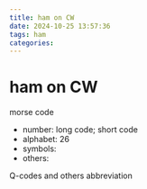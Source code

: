 ```yaml
---
title: ham on CW
date: 2024-10-25 13:57:36
tags: ham
categories:
---
```

# ham on CW
morse code 
* number: long code; short code
* alphabet: 26
* symbols: 
* others: 

Q-codes and others abbreviation

